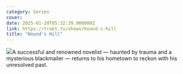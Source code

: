 ```yaml
---
category: Series
cover: 
date: 2025-01-20T05:32:39.000000Z
link: https://trakt.tv/shows/hound-s-hill
title: "Hound's Hill"
---
```


![](https://walter-r2.trakt.tv/images/shows/000/236/175/fanarts/thumb/119e586def.jpg)A successful and renowned novelist — haunted by trauma and a mysterious blackmailer — returns to his hometown to reckon with his unresolved past.